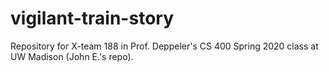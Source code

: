 # vigilant-train-story
Repository for X-team 188 in Prof. Deppeler's CS 400 Spring 2020 class at UW Madison (John E.'s repo).
